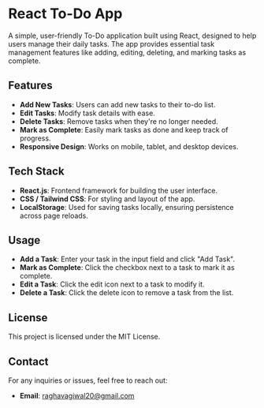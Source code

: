 # React To-Do App

A simple, user-friendly To-Do application built using React, designed to help users manage their daily tasks. The app provides essential task management features like adding, editing, deleting, and marking tasks as complete.

## Features

- **Add New Tasks**: Users can add new tasks to their to-do list.
- **Edit Tasks**: Modify task details with ease.
- **Delete Tasks**: Remove tasks when they're no longer needed.
- **Mark as Complete**: Easily mark tasks as done and keep track of progress.
- **Responsive Design**: Works on mobile, tablet, and desktop devices.

## Tech Stack

- **React.js**: Frontend framework for building the user interface.
- **CSS / Tailwind CSS**: For styling and layout of the app.
- **LocalStorage**: Used for saving tasks locally, ensuring persistence across page reloads.

## Usage

- **Add a Task**: Enter your task in the input field and click "Add Task".
- **Mark as Complete**: Click the checkbox next to a task to mark it as complete.
- **Edit a Task**: Click the edit icon next to a task to modify it.
- **Delete a Task**: Click the delete icon to remove a task from the list.

## License

This project is licensed under the MIT License.

## Contact

For any inquiries or issues, feel free to reach out:

- **Email**: raghavagiwal20@gmail.com
